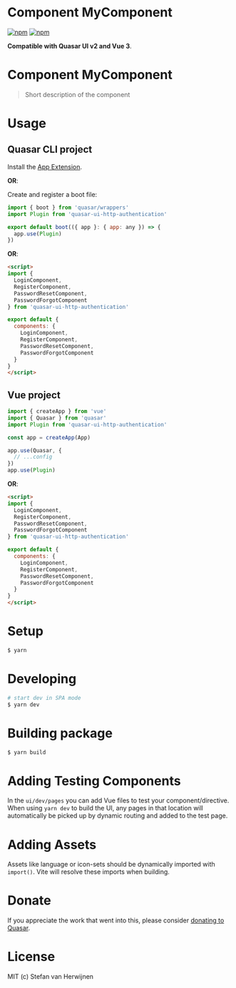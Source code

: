 # Component MyComponent

[![npm](https://img.shields.io/npm/v/quasar-ui-http-authentication.svg?label=quasar-ui-http-authentication)](https://www.npmjs.com/package/quasar-ui-http-authentication)
[![npm](https://img.shields.io/npm/dt/quasar-ui-http-authentication.svg)](https://www.npmjs.com/package/quasar-ui-http-authentication)

**Compatible with Quasar UI v2 and Vue 3**.

# Component MyComponent
> Short description of the component


# Usage

## Quasar CLI project

Install the [App Extension](../app-extension).

**OR**:

Create and register a boot file:

```js
import { boot } from 'quasar/wrappers'
import Plugin from 'quasar-ui-http-authentication'

export default boot(({ app }: { app: any }) => {
  app.use(Plugin)
})
```

**OR**:

```html
<script>
import {
  LoginComponent,
  RegisterComponent,
  PasswordResetComponent,
  PasswordForgotComponent
} from 'quasar-ui-http-authentication'

export default {
  components: {
    LoginComponent,
    RegisterComponent,
    PasswordResetComponent,
    PasswordForgotComponent
  }
}
</script>
```

## Vue project

```js
import { createApp } from 'vue'
import { Quasar } from 'quasar'
import Plugin from 'quasar-ui-http-authentication'

const app = createApp(App)

app.use(Quasar, {
  // ...config
})
app.use(Plugin)
```

**OR**:

```html
<script>
import {
  LoginComponent,
  RegisterComponent,
  PasswordResetComponent,
  PasswordForgotComponent
} from 'quasar-ui-http-authentication'

export default {
  components: {
    LoginComponent,
    RegisterComponent,
    PasswordResetComponent,
    PasswordForgotComponent
  }
}
</script>
```

# Setup
```bash
$ yarn
```

# Developing
```bash
# start dev in SPA mode
$ yarn dev
```

# Building package
```bash
$ yarn build
```

# Adding Testing Components
In the `ui/dev/pages` you can add Vue files to test your component/directive. When using `yarn dev` to build the UI, any pages in that location will automatically be picked up by dynamic routing and added to the test page.

# Adding Assets
Assets like language or icon-sets should be dynamically imported with `import()`. Vite will resolve these imports when building.

# Donate
If you appreciate the work that went into this, please consider [donating to Quasar](https://donate.quasar.dev).

# License
MIT (c) Stefan van Herwijnen